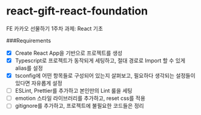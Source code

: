 # react-gift-react-foundation
FE 카카오 선물하기 1주차 과제: React 기초

###Requirements
- [x] Create React App을 기반으로 프로젝트를 생성
- [x] Typescript로 프로젝트가 동작되게 세팅하고, 절대 경로로 Import 할 수 있게 alias를 설정
- [x] tsconfig에 어떤 항목들로 구성되어 있는지 살펴보고, 필요하다 생각되는 설정들이 있다면 자유롭게 설정
- [ ] ESLint, Prettier를 추가하고 본인만의 Lint 룰을 세팅
- [ ] emotion 스타일 라이브러리를 추가하고, reset css를 적용
- [ ] gitignore를 추가하고, 프로젝트에 불필요한 코드들은 정리
